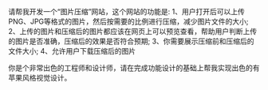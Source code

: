 请帮我开发一个“图片压缩”网站，这个网站的功能是:
1、用户打开后可以上传 PNG、JPG等格式的图片，然后按需要的比例进行压缩，减少图片文件的大小;
2、上传的图片和压缩后的图片都应该在网页上可以预览查看，帮助用户判断上传的图片是否准确，压缩后的效果是否符合预期;
3、你需要展示压缩前和压缩后的文件大小;
4、允许用户下载压缩后的图片

你是个非常出色的工程师和设计师，请在完成功能设计的基础上帮我实现出色的有苹果风格视觉设计。